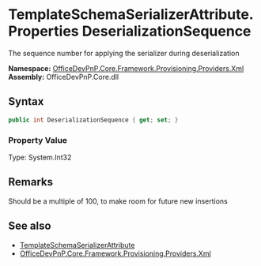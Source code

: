 # TemplateSchemaSerializerAttribute.Properties DeserializationSequence
 The sequence number for applying the serializer during deserialization   

**Namespace:** [OfficeDevPnP.Core.Framework.Provisioning.Providers.Xml](OfficeDevPnP.Core.Framework.Provisioning.Providers.Xml.md)  
**Assembly:** OfficeDevPnP.Core.dll  
## Syntax
```C#
public int DeserializationSequence { get; set; }
```

### Property Value
Type: System.Int32  

## Remarks
 Should be a multiple of 100, to make room for future new insertions 
  
## See also
- [TemplateSchemaSerializerAttribute](OfficeDevPnP.Core.Framework.Provisioning.Providers.Xml.TemplateSchemaSerializerAttribute.md) 
- [OfficeDevPnP.Core.Framework.Provisioning.Providers.Xml](OfficeDevPnP.Core.Framework.Provisioning.Providers.Xml.md) 
